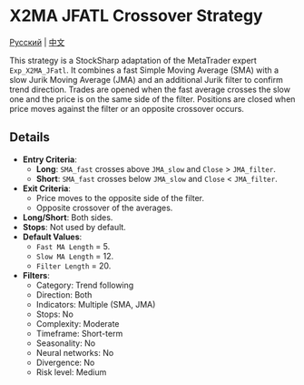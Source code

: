 # X2MA JFATL Crossover Strategy
[Русский](README_ru.md) | [中文](README_cn.md)

This strategy is a StockSharp adaptation of the MetaTrader expert `Exp_X2MA_JFatl`. It combines a fast Simple Moving Average (SMA) with a slow Jurik Moving Average (JMA) and an additional Jurik filter to confirm trend direction. Trades are opened when the fast average crosses the slow one and the price is on the same side of the filter. Positions are closed when price moves against the filter or an opposite crossover occurs.

## Details

- **Entry Criteria**:
  - **Long**: `SMA_fast` crosses above `JMA_slow` and `Close` > `JMA_filter`.
  - **Short**: `SMA_fast` crosses below `JMA_slow` and `Close` < `JMA_filter`.
- **Exit Criteria**:
  - Price moves to the opposite side of the filter.
  - Opposite crossover of the averages.
- **Long/Short**: Both sides.
- **Stops**: Not used by default.
- **Default Values**:
  - `Fast MA Length` = 5.
  - `Slow MA Length` = 12.
  - `Filter Length` = 20.
- **Filters**:
  - Category: Trend following
  - Direction: Both
  - Indicators: Multiple (SMA, JMA)
  - Stops: No
  - Complexity: Moderate
  - Timeframe: Short-term
  - Seasonality: No
  - Neural networks: No
  - Divergence: No
  - Risk level: Medium
